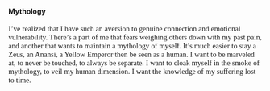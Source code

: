 
#### Mythology 

<p style="font-family: times, serif; font-size:11pt">
I’ve realized that I have such an aversion to genuine connection and emotional vulnerability. There’s a part of me that fears weighing others down with my past pain, 
and another that wants to maintain a mythology of myself. It’s much easier to stay a Zeus, an Anansi, a Yellow Emperor then be seen as a human. I want to be marveled at, 
to never be touched, to always be separate. I want to cloak myself in the smoke of mythology, to veil my human dimension. I want the knowledge of my suffering lost to time. 
</p>